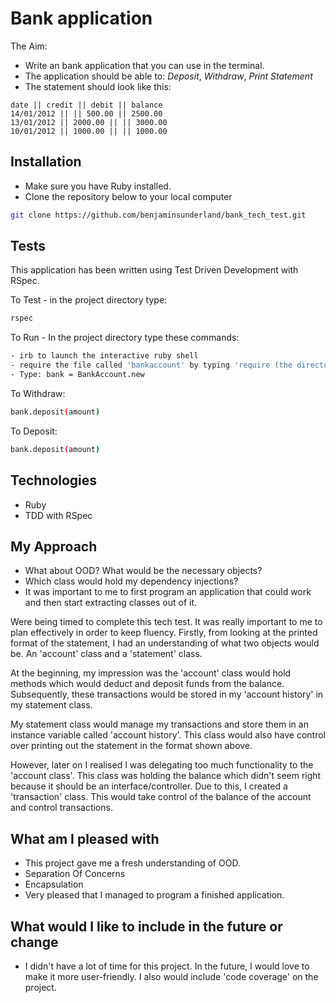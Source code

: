 # Bank application

The Aim:

- Write an bank application that you can use in the terminal.
- The application should be able to: *Deposit*, *Withdraw*, *Print Statement*
- The statement should look like this:

```
date || credit || debit || balance
14/01/2012 || || 500.00 || 2500.00
13/01/2012 || 2000.00 || || 3000.00
10/01/2012 || 1000.00 || || 1000.00
```

## Installation

* Make sure you have Ruby installed.
* Clone the repository below to your local computer

```sh
git clone https://github.com/benjaminsunderland/bank_tech_test.git
```

## Tests

This application has been written using Test Driven Development with RSpec.

To Test - in the project directory type:

```sh
rspec
```

To Run - In the project directory type these commands:

```sh
- irb to launch the interactive ruby shell
- require the file called 'bankaccount' by typing 'require (the directory)'
- Type: bank = BankAccount.new
```

To Withdraw:

```sh
bank.deposit(amount)
```

To Deposit:

```sh
bank.deposit(amount)
```

## Technologies

* Ruby
* TDD with RSpec

## My Approach

- What about OOD? What would be the necessary objects?
- Which class would hold my dependency injections?
- It was important to me to first program an application that could work and then start extracting classes out of it.

Were being timed to complete this tech test. It was really important to me to plan effectively in order to keep fluency. Firstly, from looking at the printed format of the statement, I had an understanding of what two objects would be. An 'account' class and a 'statement' class.

At the beginning, my impression was the 'account' class would hold methods which would deduct and deposit funds from the balance. Subsequently, these transactions would be stored in my 'account history' in my statement class.

My statement class would manage my transactions and store them in an instance variable called 'account history'. This class would also have control over printing out the statement in the format shown above.

However, later on I realised I was delegating too much functionality to the 'account class'. This class was holding the balance which didn't seem right because it should be an interface/controller. Due to this, I created a 'transaction' class. This would take control of the balance of the account and control transactions.


## What am I pleased with

- This project gave me a fresh understanding of OOD.
- Separation Of Concerns
- Encapsulation
- Very pleased that I managed to program a finished application.

## What would I like to include in the future or change

- I didn't have a lot of time for this project. In the future, I would love to make it more user-friendly. I also would include 'code coverage' on the project.
